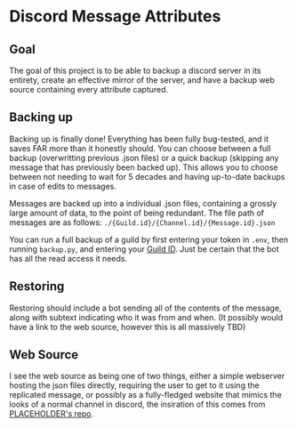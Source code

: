 # Discord Message Attributes

## Goal
The goal of this project is to be able to backup a discord server in its entirety, create an effective mirror of the server, and have a backup web source containing every attribute captured.

## Backing up
Backing up is finally done! Everything has been fully bug-tested, and it saves FAR more than it honestly should. You can choose between a full backup (overwritting previous .json files) or a quick backup (skipping any message that has previously been backed up). This allows you to choose between not needing to wait for 5 decades and having up-to-date backups in case of edits to messages.

Messages are backed up into a individual .json files, containing a grossly large amount of data, to the point of being redundant. The file path of messages are as follows:
```./{Guild.id}/{Channel.id}/{Message.id}.json```


You can run a full backup of a guild by first entering your token in ```.env```, then running ```backup.py```, and entering your [Guild ID](https://support.discord.com/hc/en-us/articles/206346498-Where-can-I-find-my-User-Server-Message-ID). Just be certain that the bot has all the read access it needs.

## Restoring
Restoring should include a bot sending all of the contents of the message, along with subtext indicating who it was from and when. (It possibly would have a link to the web source, however this is all massively TBD)

## Web Source
I see the web source as being one of two things, either a simple webserver hosting the json files directly, requiring the user to get to it using the replicated message, or possibly as a fully-fledged website that mimics the looks of a normal channel in discord, the insiration of this comes from [PLACEHOLDER's repo](#discord-message-attributes).
